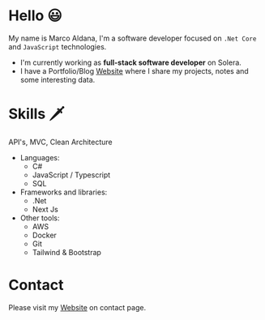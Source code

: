 <!--
**Marco-Aldana/marco-aldana** is a ✨ _special_ ✨ repository because its `README.md` (this file) appears on your GitHub profile.

Here are some ideas to get you started:

- 🔭 I’m currently working on ...
- 🌱 I’m currently learning ...
- 👯 I’m looking to collaborate on ...
- 🤔 I’m looking for help with ...
- 💬 Ask me about ...
- 📫 How to reach me: ...
- 😄 Pronouns: ...
- ⚡ Fun fact: ...
-->

# Hello 😃

My name is Marco Aldana,
I'm a software developer focused on `.Net Core` and `JavaScript` technologies.
* I'm currently working as **full-stack software developer** on Solera.
* I have a Portfolio/Blog [Website](https://marco-aldana.com) where I share my projects, notes and some interesting data.

# Skills 🗡️
API's, MVC, Clean Architecture
* Languages:
  * C#
  * JavaScript / Typescript
  * SQL
* Frameworks and libraries:
  * .Net
  * Next Js
* Other tools:
  * AWS
  * Docker
  * Git
  * Tailwind & Bootstrap
 
 # Contact
 Please visit my [Website](https://marco-aldana.com) on contact page.





